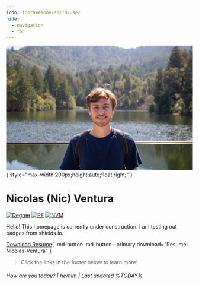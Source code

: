 ```yaml
---
icon: fontawesome/solid/user
hide:
  - navigation
  - toc
---
```


![Me](me.jpg){ style="max-width:200px;height:auto;float:right;" }

# Nicolas (Nic) Ventura

[![Degree](https://img.shields.io/badge/Degree-M.S.-teal?style=for-the-badge)](https://www.ucdavis.edu/)
[![PE](https://img.shields.io/badge/PE%20License-7709-teal?style=for-the-badge)](https://search.dca.ca.gov/?BD=31)
[![NVM](https://img.shields.io/badge/Napa%20Valley%20Marathon-04%3A14%3A52-teal?style=for-the-badge)](https://results.svetiming.com/napa-valley-marathon/events/2023/kaiser-permanente-napa-valley-marathon/1311/entrant?share=1)

Hello! This homepage is currently under construction. I am testing out badges from shields.io.

<!--
## Data Center Engineer @ [Lawrence Berkeley National Lab](https://www.lbl.gov/)

## M.S. Mechanical & Aerospace Engineering, EIT Certified

## Napa Valley Marathon Finisher [04:14:52](https://results.svetiming.com/napa-valley-marathon/events/2023/kaiser-permanente-napa-valley-marathon/1311/entrant?share=1)
-->

[Download Resume](Resume.pdf){ .md-button .md-button--primary download="Resume-Nicolas-Ventura" }

> Click the links in the footer below to learn more!

###### How are you today? | he/him | Last updated %TODAY%